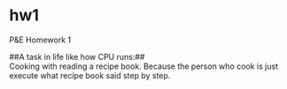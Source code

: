 # hw1
P&amp;E Homework 1

##A task in life like how CPU runs:## <br>
Cooking with reading a recipe book. Because the person who cook is just execute what recipe book said step by step.
